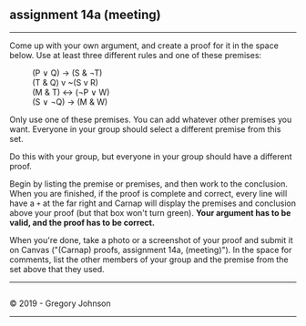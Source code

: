 ## assignment 14a (meeting)

---

Come up with your own argument, and create a proof for it in the space below. Use at least three different rules and one of these premises:


<p style="margin-left: 40px;">(P &or; Q) &rarr; (S & &not;T)<br>
(T & Q) v ~(S v R)<br>
(M & T) &harr; (&not;P &or; W)<br>
(S &or; &not;Q) &rarr; (M & W)<br></p>

Only use one of these premises. You can add whatever other premises you want. Everyone in your group should select a different premise from this set. 

Do this with your group, but everyone in your group should have a different proof.

Begin by listing the premise or premises, and then work to the conclusion. When you are finished, if the proof is complete and correct, every line will have a `+` at the far right and Carnap will display the premises and conclusion above your proof (but that box won't turn green). **Your argument has to be valid, and the proof has to be correct.**

When you're done, take a photo or a screenshot of your proof and submit it on Canvas ("(Carnap) proofs, assignment 14a, (meeting)"). In the space for comments, list the other members of your group and the premise from the set above that they used.

---

~~~{.Playground .JohnsonSL init="now" options="fonts tabindent render resize" guides="fitch"}
~~~

<p>&copy; 2019 - <script>document.write(new Date().getFullYear())</script> Gregory Johnson</p>

---
 
